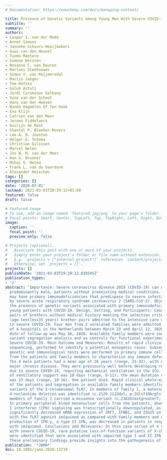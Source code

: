 ```yaml
---
# Documentation: https://wowchemy.com/docs/managing-content/

title: Presence of Genetic Variants Among Young Men With Severe COVID-19
subtitle: ''
summary: ''
authors:
- Caspar I. van der Made
- Annet Simons
- Janneke Schuurs-Hoeijmakers
- Guus van den Heuvel
- Tuomo Mantere
- Simone Kersten
- Rosanne C. van Deuren
- Marloes Steehouwer
- Simon V. van Reijmersdal
- Martin Jaeger
- Tom Hofste
- Galuh Astuti
- Jordi Corominas Galbany
- Vyne van der Schoot
- Hans van der Hoeven
- Wanda Hagmolen Of Ten Have
- Eva Klijn
- Catrien van den Meer
- Jeroen Fiddelaers
- Quirijn de Mast
- Chantal P. Bleeker-Rovers
- Leo A. B. Joosten
- Helger G. Yntema
- Christian Gilissen
- Marcel Nelen
- Jos W. M. van der Meer
- Han G. Brunner
- Mihai G. Netea
- Frank L. van de Veerdonk
- Alexander Hoischen
tags: []
categories: []
date: '2020-07-01'
lastmod: 2021-03-03T20:39:12+01:00
featured: false
draft: false

# Featured image
# To use, add an image named `featured.jpg/png` to your page's folder.
# Focal points: Smart, Center, TopLeft, Top, TopRight, Left, Right, BottomLeft, Bottom, BottomRight.
image:
  caption: ''
  focal_point: ''
  preview_only: false

# Projects (optional).
#   Associate this post with one or more of your projects.
#   Simply enter your project's folder or file name without extension.
#   E.g. `projects = ["internal-project"]` references `content/project/deep-learning/index.md`.
#   Otherwise, set `projects = []`.
projects: []
publishDate: '2021-03-03T19:39:12.838545Z'
publication_types:
- '2'
abstract: 'Importance: Severe coronavirus disease 2019 (COVID-19) can occur in younger,
  predominantly male, patients without preexisting medical conditions. Some individuals
  may have primary immunodeficiencies that predispose to severe infections caused
  by severe acute respiratory syndrome coronavirus 2 (SARS-CoV-2). Objective: To explore
  the presence of genetic variants associated with primary immunodeficiencies among
  young patients with COVID-19. Design, Setting, and Participants: Case series of
  pairs of brothers without medical history meeting the selection criteria of young
  (age textless35 years) brother pairs admitted to the intensive care unit (ICU) due
  to severe COVID-19. Four men from 2 unrelated families were admitted to the ICUs
  of 4 hospitals in the Netherlands between March 23 and April 12, 2020. The final
  date of follow-up was May 16, 2020. Available family members were included for genetic
  variant segregation analysis and as controls for functional experiments. Exposure:
  Severe COVID-19. Main Outcome and Measures: Results of rapid clinical whole-exome
  sequencing, performed to identify a potential monogenic cause. Subsequently, basic
  genetic and immunological tests were performed in primary immune cells isolated
  from the patients and family members to characterize any immune defects. Results:
  The 4 male patients had a mean age of 26 years (range, 21-32), with no history of
  major chronic disease. They were previously well before developing respiratory insufficiency
  due to severe COVID-19, requiring mechanical ventilation in the ICU. The mean duration
  of ventilatory support was 10 days (range, 9-11); the mean duration of ICU stay
  was 13 days (range, 10-16). One patient died. Rapid clinical whole-exome sequencing
  of the patients and segregation in available family members identified loss-of-function
  variants of the X-chromosomal TLR7. In members of family 1, a maternally inherited
  4-nucleotide deletion was identified (c.2129_2132del; p.[Gln710Argfs*18]); the affected
  members of family 2 carried a missense variant (c.2383GtextgreaterT; p.[Val795Phe]).
  In primary peripheral blood mononuclear cells from the patients, downstream type
  I interferon (IFN) signaling was transcriptionally downregulated, as measured by
  significantly decreased mRNA expression of IRF7, IFNB1, and ISG15 on stimulation
  with the TLR7 agonist imiquimod as compared with family members and controls. The
  production of IFN-γ, a type II IFN, was decreased in patients in response to stimulation
  with imiquimod. Conclusions and Relevance: In this case series of 4 young male patients
  with severe COVID-19, rare putative loss-of-function variants of X-chromosomal TLR7
  were identified that were associated with impaired type I and II IFN responses.
  These preliminary findings provide insights into the pathogenesis of COVID-19.'
publication: '*JAMA*'
doi: 10.1001/jama.2020.13719
---
```


